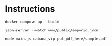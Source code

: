 # Instructions

<p><code>docker compose up --build</code></p>
<p><code>json-server --watch www/public/emporio.json</code></p>
<p><code>node main.js cabana_vip put_pdf_here/sample.pdf<code></p>
